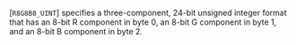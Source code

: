 [`R8G8B8_UINT`] specifies a three-component, 24-bit unsigned
integer format that has an 8-bit R component in byte 0, an 8-bit G
component in byte 1, and an 8-bit B component in byte 2.